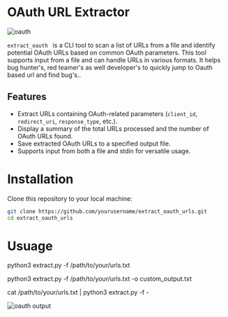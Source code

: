 # OAuth URL Extractor

![oauth](https://github.com/user-attachments/assets/1999f30e-1941-4ea4-860f-fd3bf732239a)

 `extract_oauth ` is a CLI  tool to  scan a list of URLs from a file and identify potential OAuth URLs based on common OAuth parameters. This tool supports input from a file and can handle URLs in various formats. It helps bug hunter's, red teamer's as well developer's to quickly jump to Oauth based url and find bug's..

## Features
- Extract URLs containing OAuth-related parameters (`client_id`, `redirect_uri`, `response_type`, etc.).
- Display a summary of the total URLs processed and the number of OAuth URLs found.
- Save extracted OAuth URLs to a specified output file.
- Supports input from both a file and stdin for versatile usage.

# Installation
Clone this repository to your local machine:
```bash
git clone https://github.com/yourusername/extract_oauth_urls.git
cd extract_oauth_urls
```
# Usuage

python3 extract.py -f /path/to/your/urls.txt

python3 extract.py -f /path/to/your/urls.txt -o custom_output.txt

cat /path/to/your/urls.txt | python3 extract.py -f -

![oauth output](https://github.com/user-attachments/assets/ade78908-25f0-4539-a078-3ba4567c4d26)




